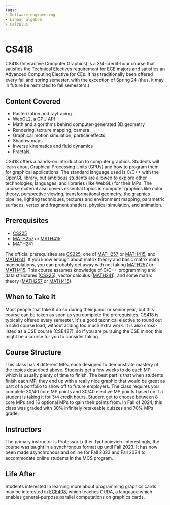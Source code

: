 ```yaml
---
tags:
- Software engineering
- Linear algebra
- Calculus
---
```


# CS418

CS418 (Interactive Computer Graphics) is a 3/4-credit-hour course that satisfies the Technical Electives requirement for ECE majors and satisfies an Advanced Computing Elective for CEs. It has traditionally been offered every fall and spring semester, with the exception of Spring 24 (thus, it may in future be restricted to fall semesters.)

## Content Covered

- Rasterization and raytracing
- WebGL2, a GPU API
- Math and algorithms behind computer-generated 3D geometry
- Rendering, texture mapping, camera
- Graphical motion simulation, particle effects
- Shadow maps
- Inverse kinematics and fluid dynamics
- Fractals

CS418 offers a hands-on introduction to computer graphics. Students will learn about Graphical Processing Units (GPUs) and how to program them for graphical applications. The standard language used is C/C++ with the OpenGL library, but ambitious students are allowed to explore other technologies, languages, and libraries (like WebGL) for their MPs. The course material also covers essential topics in computer graphics like color theory, perspective viewing, transformational geometry, the graphics pipeline, lighting techniques, textures and environment mapping, parametric surfaces, vertex and fragment shaders, physical simulation, and animation.

## Prerequisites

- [CS225](CS225.md)
- [MATH257](../MATH%20Course%20Offerings/MATH257.md) or [MATH415](../MATH%20Course%20Offerings/MATH415.md)
- [MATH241](../MATH%20Course%20Offerings/MATH241.md)

The official prerequisites are [CS225](CS225.md), one of [MATH257](../MATH%20Course%20Offerings/MATH257.md) or [MATH415](../MATH%20Course%20Offerings/MATH415.md), and [MATH241](../MATH%20Course%20Offerings/MATH241.md). If you know enough about matrix theory and basic matrix math manipulations, you can probably get away with not taking [MATH257](../MATH%20Course%20Offerings/MATH257.md) or [MATH415](../MATH%20Course%20Offerings/MATH415.md). This course assumes knowledge of C/C++ programming and data structures ([CS225](CS225.md)), vector calculus ([MATH241](../MATH%20Course%20Offerings/MATH241.md)), and some matrix theory ([MATH257](../MATH%20Course%20Offerings/MATH257.md) or [MATH415](../MATH%20Course%20Offerings/MATH415.md)).

## When to Take It

Most people that take it do so during their junior or senior year, but this course can be taken as soon as you complete the prerequisites. CS418 is typically offered every semester. It's a good technical elective to round out a solid course load, without adding too much extra work. It is also cross-listed as a CSE course (CSE427), so if you are pursuing the CSE minor, this might be a course for you to consider taking.

## Course Structure

This class has 8 different MPs, each designed to demonstrate mastery of the topics described above. Students get a few weeks to do each MP, which is usually plenty of time to finish. The best part is that when students finish each MP, they end up with a really nice graphic that would be great as part of a portfolio to show off to future employers. The class requires you complete 30/40 core MP points and 30/40 elective MP points based on if a student is taking it for 3/4 credit hours. Student get to choose between 8 core MPs and 16 optional MPs to gain their points from. In Fall of 2024, this class was graded with 30% infinitely retakeable quizzes and 70% MPs grade.

## Instructors

The primary instructor is Professor Luther Tychonievich. Interestingly, the course was taught in a synchronous format up until Fall 2023. It has now been made asynchronous and online for Fall 2023 and Fall 2024 to accommodate online students in the MCS program.

[comment]: # (## Course Tips)

## Life After

Students interested in learning more about programming graphics cards may be interested in [ECE408](../ECE%20Course%20Offerings/ECE408.md), which teaches CUDA, a language which enables general-purpose parallel computations on graphics cards.

[comment]: # (## Infamous Topics)
